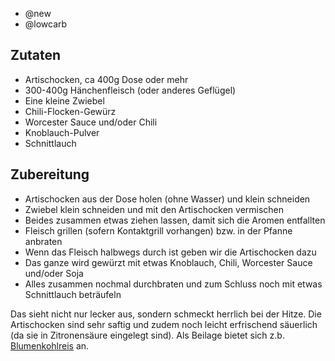 - @new
- @lowcarb

## Zutaten
- Artischocken, ca 400g Dose oder mehr
- 300-400g Hänchenfleisch (oder anderes Geflügel)
- Eine kleine Zwiebel
- Chili-Flocken-Gewürz
- Worcester Sauce und/oder Chili
- Knoblauch-Pulver
- Schnittlauch

## Zubereitung
- Artischocken aus der Dose holen (ohne Wasser) und klein schneiden
- Zwiebel klein schneiden und mit den Artischocken vermischen
- Beides zusammen etwas ziehen lassen, damit sich die Aromen entfallten
- Fleisch grillen (sofern Kontaktgrill vorhangen) bzw. in der Pfanne anbraten
- Wenn das Fleisch halbwegs durch ist geben wir die Artischocken dazu
- Das ganze wird gewürzt mit etwas Knoblauch, Chili, Worcester Sauce und/oder Soja
- Alles zusammen nochmal durchbraten und zum Schluss noch mit etwas Schnittlauch beträufeln

Das sieht nicht nur lecker aus, sondern schmeckt herrlich bei der Hitze. Die Artischocken sind sehr saftig und zudem noch leicht erfrischend säuerlich (da sie in Zitronensäure eingelegt sind). Als Beilage bietet sich z.b. [Blumenkohlreis](beilagen/blumenkohlreis.md) an.
